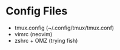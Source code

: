# Config Files
* tmux.config (~/.config/tmux/tmux.conf)
* vimrc (neovim)
* zshrc + OMZ (trying fish)

